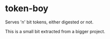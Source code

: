 token-boy
=========

Serves 'n' bit tokens, either digested or not.   

This is a small bit extracted from a bigger project.
